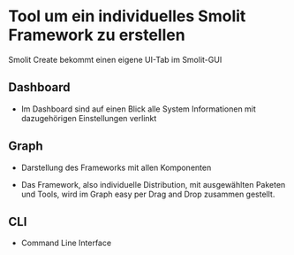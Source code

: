 # Tool um ein individuelles Smolit Framework zu erstellen

Smolit Create bekommt einen eigene UI-Tab im Smolit-GUI

## Dashboard
+ Im Dashboard sind auf einen Blick alle System Informationen mit dazugehörigen Einstellungen verlinkt 

## Graph 
+ Darstellung des Frameworks mit allen Komponenten

+ Das Framework, also individuelle Distribution, mit ausgewählten Paketen und Tools, wird im Graph easy per Drag and Drop zusammen gestellt. 

## CLI
+ Command Line Interface 

